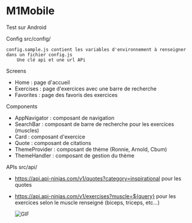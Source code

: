 # M1Mobile

Test sur Android

Config
    src/config/

    config.sample.js contient les variables d'environnement à renseigner dans un fichier config.js
        Une clé api et une url APi

Screens
- Home : page d'accueil
- Exercises : page d'exercices avec une barre de recherche
- Favorites : page des favoris des exercices

Components
- AppNavigator : composant de navigation
- SearchBar : composant de barre de recherche pour les exercices (muscles)
- Card : composant d'exercice
- Quote : composant de citations
- ThemeProvider : composant de thème (Ronnie, Arnold, Cbum)
- ThemeHandler : composant de gestion du thème

APIs
    src/api/

- https://api.api-ninjas.com/v1/quotes?category=inspirational
    pour les quotes 

- https://api.api-ninjas.com/v1/exercises?muscle=${query}
    pour les exercices selon le muscle renseigné (biceps, triceps, etc...)

    ![GIF](AndroidGIF_1.gif)